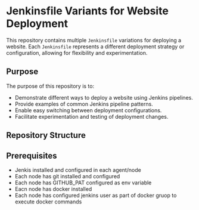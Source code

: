 # Jenkinsfile Variants for Website Deployment

This repository contains multiple `Jenkinsfile` variations for deploying a website. Each `Jenkinsfile` represents a different deployment strategy or configuration, allowing for flexibility and experimentation.

## Purpose

The purpose of this repository is to:

* Demonstrate different ways to deploy a website using Jenkins pipelines.
* Provide examples of common Jenkins pipeline patterns.
* Enable easy switching between deployment configurations.
* Facilitate experimentation and testing of deployment changes.

## Repository Structure

## Prerequisites

* Jenkis installed and configured in each agent/node 
* Each node has git installed and configured
* Each node has GITHUB_PAT configured as env variable
* Eacn node has docker installed 
* Each node has configured jenkins user as part of docker gruop to execute docker commands